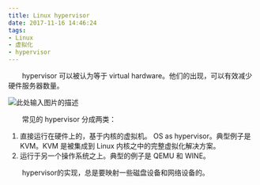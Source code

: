 ```yaml
---
title: Linux hypervisor
date: 2017-11-16 14:46:24
tags:
- Linux
- 虚拟化
- hypervisor
---
```

&emsp;&emsp;hypervisor 可以被认为等于 virtual hardware。他们的出现，可以有效减少硬件服务器数量。

![此处输入图片的描述][1]

&emsp;&emsp;常见的 hypervisor 分成两类：

 1. 直接运行在硬件上的，基于内核的虚拟机。 OS as hypervisor。典型例子是 KVM。KVM 是被集成到 Linux 内核之中的完整虚拟化解决方案。
 2. 运行于另一个操作系统之上。典型的例子是 QEMU 和 WINE。

&emsp;&emsp;hypervisor的实现，总是要映射一些磁盘设备和网络设备的。
 
  [1]: https://www.ibm.com/developerworks/cn/linux/l-hypervisor/figure1.gif